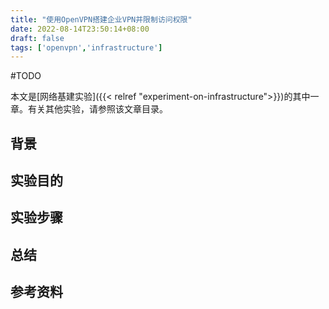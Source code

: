 ```yaml
---
title: "使用OpenVPN搭建企业VPN并限制访问权限"
date: 2022-08-14T23:50:14+08:00
draft: false
tags: ['openvpn','infrastructure']
---
```


#TODO

本文是[网络基建实验]({{< relref "experiment-on-infrastructure">}})的其中一章。有关其他实验，请参照该文章目录。

<!--more-->

## 背景

## 实验目的

## 实验步骤

## 总结

## 参考资料